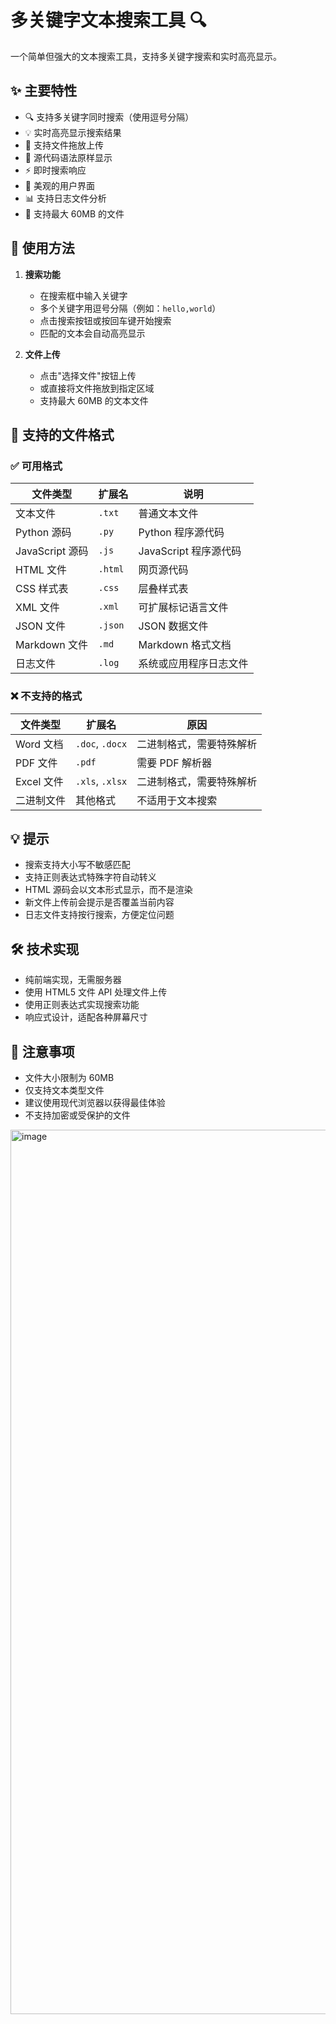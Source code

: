 # 多关键字文本搜索工具 🔍

一个简单但强大的文本搜索工具，支持多关键字搜索和实时高亮显示。

## ✨ 主要特性

- 🔍 支持多关键字同时搜索（使用逗号分隔）
- 💡 实时高亮显示搜索结果
- 📁 支持文件拖放上传
- 🎨 源代码语法原样显示
- ⚡️ 即时搜索响应
- 🌈 美观的用户界面
- 📊 支持日志文件分析
- 💾 支持最大 60MB 的文件

## 🚀 使用方法

1. **搜索功能**
   - 在搜索框中输入关键字
   - 多个关键字用逗号分隔（例如：`hello,world`）
   - 点击搜索按钮或按回车键开始搜索
   - 匹配的文本会自动高亮显示

2. **文件上传**
   - 点击"选择文件"按钮上传
   - 或直接将文件拖放到指定区域
   - 支持最大 60MB 的文本文件

## 📄 支持的文件格式

### ✅ 可用格式

| 文件类型 | 扩展名 | 说明 |
|---------|--------|------|
| 文本文件 | `.txt` | 普通文本文件 |
| Python 源码 | `.py` | Python 程序源代码 |
| JavaScript 源码 | `.js` | JavaScript 程序源代码 |
| HTML 文件 | `.html` | 网页源代码 |
| CSS 样式表 | `.css` | 层叠样式表 |
| XML 文件 | `.xml` | 可扩展标记语言文件 |
| JSON 文件 | `.json` | JSON 数据文件 |
| Markdown 文件 | `.md` | Markdown 格式文档 |
| 日志文件 | `.log` | 系统或应用程序日志文件 |

### ❌ 不支持的格式

| 文件类型 | 扩展名 | 原因 |
|---------|--------|------|
| Word 文档 | `.doc`, `.docx` | 二进制格式，需要特殊解析 |
| PDF 文件 | `.pdf` | 需要 PDF 解析器 |
| Excel 文件 | `.xls`, `.xlsx` | 二进制格式，需要特殊解析 |
| 二进制文件 | 其他格式 | 不适用于文本搜索 |

## 💡 提示

- 搜索支持大小写不敏感匹配
- 支持正则表达式特殊字符自动转义
- HTML 源码会以文本形式显示，而不是渲染
- 新文件上传前会提示是否覆盖当前内容
- 日志文件支持按行搜索，方便定位问题

## 🛠️ 技术实现

- 纯前端实现，无需服务器
- 使用 HTML5 文件 API 处理文件上传
- 使用正则表达式实现搜索功能
- 响应式设计，适配各种屏幕尺寸

## 📝 注意事项

- 文件大小限制为 60MB
- 仅支持文本类型文件
- 建议使用现代浏览器以获得最佳体验
- 不支持加密或受保护的文件 

<img width="1415" alt="image" src="https://github.com/user-attachments/assets/90ad7f41-5ec2-4196-a651-06bff75fdc5e" />

